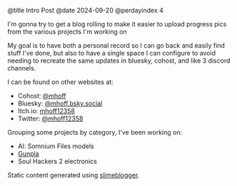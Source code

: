 @title Intro Post @date 2024-09-20 @perdayindex 4

I'm gonna try to get a blog rolling to make it easier to upload progress pics from the various projects I'm working on

My goal is to have both a personal record so I can go back and easily find stuff I've done,
but also to have a single space I can configure to avoid needing to recreate the same updates in bluesky, cohost, and like 3 discord channels.

I can be found on other websites at:

  - Cohost: [@mhoff](https://cohost.org/mhoff)
  - Bluesky: [@mhoff.bsky.social](https://bsky.app/profile/mhoff.bsky.social)
  - Itch.io: [mhoff12358](https://mhoff12358.itch.io)
  - Twitter: [@mhoff12358](https://twitter.com/mhoff12358)

Grouping some projects by category, I've been working on:

  - AI: Somnium Files models
  - [Gunpla]({{relativelink}}pages/gunpla.html)
  - Soul Hackers 2 electronics

Static content generated using [slimeblogger](https://github.com/slimelia/slimeblogger).